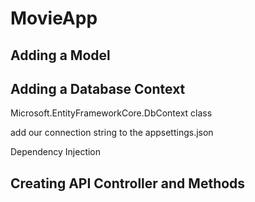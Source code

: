 # MovieApp
## Adding a Model
## Adding a Database Context
Microsoft.EntityFrameworkCore.DbContext class


add our connection string to the appsettings.json

Dependency Injection

## Creating API Controller and Methods
